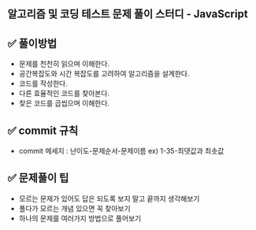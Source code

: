 ## 알고리즘 및 코딩 테스트 문제 풀이 스터디 - JavaScript

## ✅ 풀이방법

- 문제를 천천히 읽으며 이해한다.
- 공간복잡도와 시간 복잡도를 고려하여 알고리즘을 설계한다.
- 코드를 작성한다.
- 다른 효율적인 코드를 찾아본다.
- 찾은 코드를 곱씹으며 이해한다.

## ✅ commit 규칙

- commit 메세지 : 난이도-문제순서-문제이름 ex) 1-35-최댓값과 최솟값

## ✅ 문제풀이 팁

- 모르는 문제가 있어도 답은 되도록 보지 말고 끝까지 생각해보기
- 풀다가 모르는 개념 있으면 꼭 찾아보기
- 하나의 문제를 여러가지 방법으로 풀어보기
